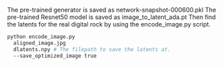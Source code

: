 The pre-trained generator is saved as network-snapshot-000600.pkl
The pre-trained Resnet50 model is saved as image_to_latent_ada.pt
Then find the latents for the real digital rock by using the encode_image.py script.
```bash
python encode_image.py
  aligned_image.jpg
  dlatents.npy # The filepath to save the latents at.
  --save_optimized_image true
```















